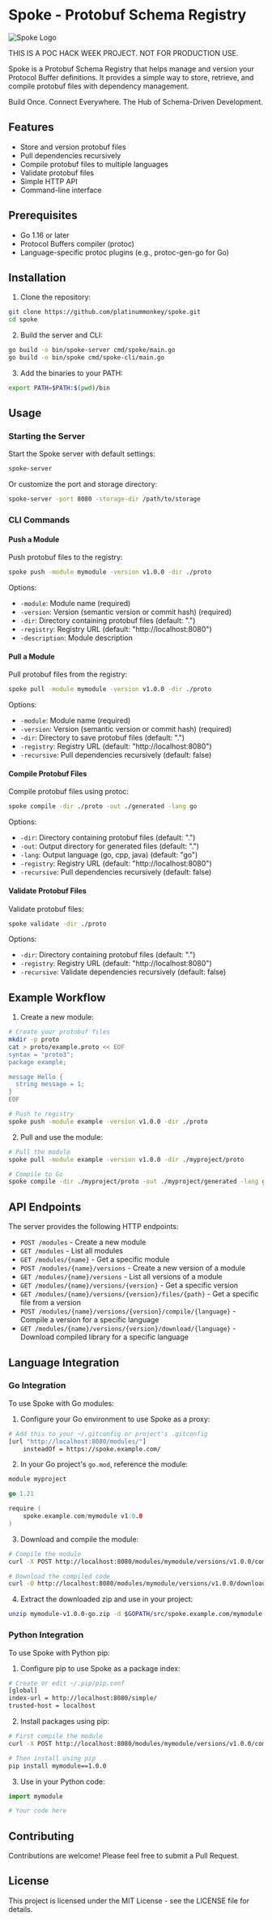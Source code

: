 # Spoke - Protobuf Schema Registry

![Spoke Logo](./web/public/logos/logo_main.png)

THIS IS A POC HACK WEEK PROJECT. NOT FOR PRODUCTION USE.

Spoke is a Protobuf Schema Registry that helps manage and version your Protocol Buffer definitions. It provides a simple way to store, retrieve, and compile protobuf files with dependency management.

Build Once. Connect Everywhere. The Hub of Schema-Driven Development.


## Features

- Store and version protobuf files
- Pull dependencies recursively
- Compile protobuf files to multiple languages
- Validate protobuf files
- Simple HTTP API
- Command-line interface

## Prerequisites

- Go 1.16 or later
- Protocol Buffers compiler (protoc)
- Language-specific protoc plugins (e.g., protoc-gen-go for Go)

## Installation

1. Clone the repository:
```bash
git clone https://github.com/platinummonkey/spoke.git
cd spoke
```

2. Build the server and CLI:
```bash
go build -o bin/spoke-server cmd/spoke/main.go
go build -o bin/spoke cmd/spoke-cli/main.go
```

3. Add the binaries to your PATH:
```bash
export PATH=$PATH:$(pwd)/bin
```

## Usage

### Starting the Server

Start the Spoke server with default settings:
```bash
spoke-server
```

Or customize the port and storage directory:
```bash
spoke-server -port 8080 -storage-dir /path/to/storage
```

### CLI Commands

#### Push a Module

Push protobuf files to the registry:
```bash
spoke push -module mymodule -version v1.0.0 -dir ./proto
```

Options:
- `-module`: Module name (required)
- `-version`: Version (semantic version or commit hash) (required)
- `-dir`: Directory containing protobuf files (default: ".")
- `-registry`: Registry URL (default: "http://localhost:8080")
- `-description`: Module description

#### Pull a Module

Pull protobuf files from the registry:
```bash
spoke pull -module mymodule -version v1.0.0 -dir ./proto
```

Options:
- `-module`: Module name (required)
- `-version`: Version (semantic version or commit hash) (required)
- `-dir`: Directory to save protobuf files (default: ".")
- `-registry`: Registry URL (default: "http://localhost:8080")
- `-recursive`: Pull dependencies recursively (default: false)

#### Compile Protobuf Files

Compile protobuf files using protoc:
```bash
spoke compile -dir ./proto -out ./generated -lang go
```

Options:
- `-dir`: Directory containing protobuf files (default: ".")
- `-out`: Output directory for generated files (default: ".")
- `-lang`: Output language (go, cpp, java) (default: "go")
- `-registry`: Registry URL (default: "http://localhost:8080")
- `-recursive`: Pull dependencies recursively (default: false)

#### Validate Protobuf Files

Validate protobuf files:
```bash
spoke validate -dir ./proto
```

Options:
- `-dir`: Directory containing protobuf files (default: ".")
- `-registry`: Registry URL (default: "http://localhost:8080")
- `-recursive`: Validate dependencies recursively (default: false)

## Example Workflow

1. Create a new module:
```bash
# Create your protobuf files
mkdir -p proto
cat > proto/example.proto << EOF
syntax = "proto3";
package example;

message Hello {
  string message = 1;
}
EOF

# Push to registry
spoke push -module example -version v1.0.0 -dir ./proto
```

2. Pull and use the module:
```bash
# Pull the module
spoke pull -module example -version v1.0.0 -dir ./myproject/proto

# Compile to Go
spoke compile -dir ./myproject/proto -out ./myproject/generated -lang go
```

## API Endpoints

The server provides the following HTTP endpoints:

- `POST /modules` - Create a new module
- `GET /modules` - List all modules
- `GET /modules/{name}` - Get a specific module
- `POST /modules/{name}/versions` - Create a new version of a module
- `GET /modules/{name}/versions` - List all versions of a module
- `GET /modules/{name}/versions/{version}` - Get a specific version
- `GET /modules/{name}/versions/{version}/files/{path}` - Get a specific file from a version
- `POST /modules/{name}/versions/{version}/compile/{language}` - Compile a version for a specific language
- `GET /modules/{name}/versions/{version}/download/{language}` - Download compiled library for a specific language

## Language Integration

### Go Integration

To use Spoke with Go modules:

1. Configure your Go environment to use Spoke as a proxy:
```bash
# Add this to your ~/.gitconfig or project's .gitconfig
[url "http://localhost:8080/modules/"]
    insteadOf = https://spoke.example.com/
```

2. In your Go project's `go.mod`, reference the module:
```go
module myproject

go 1.21

require (
    spoke.example.com/mymodule v1.0.0
)
```

3. Download and compile the module:
```bash
# Compile the module
curl -X POST http://localhost:8080/modules/mymodule/versions/v1.0.0/compile/go

# Download the compiled code
curl -O http://localhost:8080/modules/mymodule/versions/v1.0.0/download/go
```

4. Extract the downloaded zip and use in your project:
```bash
unzip mymodule-v1.0.0-go.zip -d $GOPATH/src/spoke.example.com/mymodule
```

### Python Integration

To use Spoke with Python pip:

1. Configure pip to use Spoke as a package index:
```bash
# Create or edit ~/.pip/pip.conf
[global]
index-url = http://localhost:8080/simple/
trusted-host = localhost
```

2. Install packages using pip:
```bash
# First compile the module
curl -X POST http://localhost:8080/modules/mymodule/versions/v1.0.0/compile/python

# Then install using pip
pip install mymodule==1.0.0
```

3. Use in your Python code:
```python
import mymodule

# Your code here
```

## Contributing

Contributions are welcome! Please feel free to submit a Pull Request.

## License

This project is licensed under the MIT License - see the LICENSE file for details. 